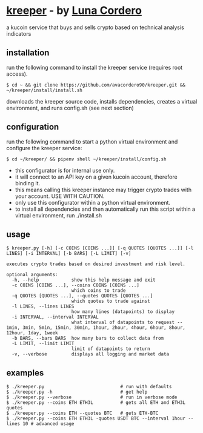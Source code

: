 # [kreeper](https://github.com/avacordero90/kreeper) - by [Luna Cordero](https://lunacordero.com)
a kucoin service that buys and sells crypto based on technical analysis indicators

## installation
run the following command to install the kreeper service (requires root access).
```
$ cd ~ && git clone https://github.com/avacordero90/kreeper.git && ~/kreeper/install/install.sh 
```
downloads the kreeper source code, installs dependencies, creates a virtual environment, and runs config.sh (see next section)

## configuration
run the following command to start a python virtual environment and configure the kreeper service:
```
$ cd ~/kreeper/ && pipenv shell ~/kreeper/install/config.sh
```
* this configurator is for internal use only.
* it will connect to an API key on a given kucoin account, therefore binding it.
* this means calling this kreeper instance may trigger crypto trades with your account. USE WITH CAUTION.
* only use this configurator within a python virtual environment.
* to install all dependencies and then automatically run this script within a virtual environment, run ./install.sh

## usage
```
$ kreeper.py [-h] [-c COINS [COINS ...]] [-q QUOTES [QUOTES ...]] [-l LINES] [-i INTERVAL] [-b BARS] [-L LIMIT] [-v]

executes crypto trades based on desired investment and risk level.

optional arguments:
  -h, --help            show this help message and exit
  -c COINS [COINS ...], --coins COINS [COINS ...]
                        which coins to trade
  -q QUOTES [QUOTES ...], --quotes QUOTES [QUOTES ...]
                        which quotes to trade against
  -l LINES, --lines LINES
                        how many lines (datapoints) to display
  -i INTERVAL, --interval INTERVAL
                        what interval of datapoints to request -- 1min, 3min, 5min, 15min, 30min, 1hour, 2hour, 4hour, 6hour, 8hour, 12hour, 1day, 1week
  -b BARS, --bars BARS  how many bars to collect data from
  -L LIMIT, --limit LIMIT
                        limit of datapoints to return
  -v, --verbose         displays all logging and market data
```


## examples
```
$ ./kreeper.py                            # run with defaults
$ ./kreeper.py -h                         # get help
$ ./kreeper.py --verbose                  # run in verbose mode
$ ./kreeper.py --coins ETH ETH3L          # gets all ETH and ETH3L quotes
$ ./kreeper.py --coins ETH --quotes BTC   # gets ETH-BTC
$ ./kreeper.py --coins ETH ETH3L -quotes USDT BTC --interval 1hour --lines 10 # advanced usage
```